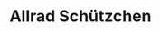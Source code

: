 ---
title: "Allrad Schützchen"
url: /blankenfelde-mahlow/allrad-schuetzchen/
shop: Autowerkstatt
---